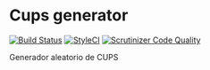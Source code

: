 # Cups generator

[![Build Status](https://travis-ci.org/xafardero/cups-generator.svg?branch=master)](https://travis-ci.org/xafardero/cups-generator)
[![StyleCI](https://styleci.io/repos/60599968/shield)](https://styleci.io/repos/60599968)
[![Scrutinizer Code Quality](https://scrutinizer-ci.com/g/xafardero/cups-generator/badges/quality-score.png?b=master)](https://scrutinizer-ci.com/g/xafardero/cups-generator/?branch=master)

Generador aleatorio de CUPS 
